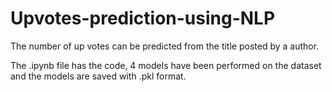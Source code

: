 # Upvotes-prediction-using-NLP
The number of up votes can be predicted from the title posted by a author.


The .ipynb file has the code, 4 models have been performed on the dataset and the models are saved with .pkl format.
